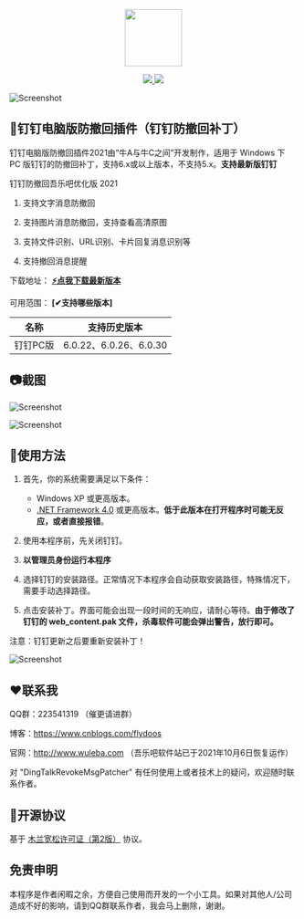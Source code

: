 
<p align="center">
	<a><img width="100px" src="https://cdn.jsdelivr.net/gh/flydoos/DingTalkRevokeMsgPatcher/Images/Logo.png"/></a>
</p>
<p align="center">
	<a href="https://www.microsoft.com/zh-cn/download/confirmation.aspx?id=17718">
		<img src="https://img.shields.io/badge/platform-windows-lightgrey.svg?style=flat-square"/>
	</a>
	<a href="https://github.com/flydoos/DingTalkRevokeMsgPatcher/releases">
		<img src="https://img.shields.io/github/downloads/flydoos/DingTalkRevokeMsgPatcher/total.svg?style=flat-square"/>
	</a>
</p>

![Screenshot](https://cdn.jsdelivr.net/gh/flydoos/DingTalkRevokeMsgPatcher@1.0.1/Images/Star.png)

## 👀钉钉电脑版防撤回插件（钉钉防撤回补丁）

钉钉电脑版防撤回插件2021由“牛A与牛C之间”开发制作，适用于 Windows 下 PC 版钉钉的防撤回补丁，支持6.x或以上版本，不支持5.x。**支持最新版钉钉**

钉钉防撤回吾乐吧优化版 2021

1. 支持文字消息防撤回

2. 支持图片消息防撤回，支持查看高清原图

3. 支持文件识别、URL识别、卡片回复消息识别等

4. 支持撤回消息提醒

下载地址：
**[⚡️点我下载最新版本](https://github.com/flydoos/DingTalkRevokeMsgPatcher/releases/latest)**

可用范围：
**[✔支持哪些版本]**

|  名称   | 支持历史版本  |
|  ----  | ----  |
| 钉钉PC版  | 6.0.22、6.0.26、6.0.30 |

## 📷截图
![Screenshot](https://cdn.jsdelivr.net/gh/flydoos/DingTalkRevokeMsgPatcher/Images/Screenshot-1.png)

![Screenshot](https://cdn.jsdelivr.net/gh/flydoos/DingTalkRevokeMsgPatcher/Images/Screenshot-2.png)

## 🔨使用方法

1. 首先，你的系统需要满足以下条件：

    * Windows XP 或更高版本。
    * [.NET Framework 4.0](https://www.microsoft.com/zh-cn/download/confirmation.aspx?id=17718) 或更高版本。**低于此版本在打开程序时可能无反应，或者直接报错**。

2. 使用本程序前，先关闭钉钉。

3. **以管理员身份运行本程序**

4. 选择钉钉的安装路径。正常情况下本程序会自动获取安装路径，特殊情况下，需要手动选择路径。

5. 点击安装补丁。界面可能会出现一段时间的无响应，请耐心等待。**由于修改了钉钉的 web_content.pak 文件，杀毒软件可能会弹出警告，放行即可。**

注意：钉钉更新之后要重新安装补丁！

![Screenshot](https://cdn.jsdelivr.net/gh/flydoos/DingTalkRevokeMsgPatcher/Images/Revoke.jpg)

## ❤联系我

QQ群：223541319 （催更请进群）

博客：https://www.cnblogs.com/flydoos

官网：http://www.wuleba.com （吾乐吧软件站已于2021年10月6日恢复运作）

对 "DingTalkRevokeMsgPatcher" 有任何使用上或者技术上的疑问，欢迎随时联系作者。

## 📄开源协议

基于 [木兰宽松许可证（第2版）](http://license.coscl.org.cn/MulanPSL2/) 协议。

## 免责申明

本程序是作者闲暇之余，方便自己使用而开发的一个小工具。如果对其他人/公司造成不好的影响，请到QQ群联系作者，我会马上删除，谢谢。
